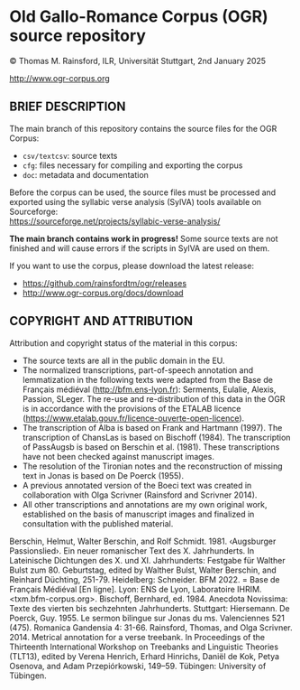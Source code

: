 Old Gallo-Romance Corpus (OGR) source repository
================================================
© Thomas M. Rainsford, ILR, Universität Stuttgart, 2nd January 2025

http://www.ogr-corpus.org

BRIEF DESCRIPTION
-----------------

The main branch of this repository contains the source files for the 
OGR Corpus:
* `csv/textcsv`: source texts
* `cfg`: files necessary for compiling and exporting the corpus
* `doc`: metadata and documentation

Before the corpus can be used, the source files must be processed and
exported using the syllabic verse analysis (SylVA) tools available on Sourceforge:  
https://sourceforge.net/projects/syllabic-verse-analysis/

**The main branch contains work in progress!** Some source texts are not finished
and will cause errors if the scripts in SylVA are used on them.

If you want to use the corpus, please download the latest release:
* https://github.com/rainsfordtm/ogr/releases
* http://www.ogr-corpus.org/docs/download


## COPYRIGHT AND ATTRIBUTION

Attribution and copyright status of the material in this corpus:

* The source texts are all in the public domain in the EU.
* The normalized transcriptions, part-of-speech annotation and lemmatization
	in the following texts were adapted from the Base de Français
	médiéval (http://bfm.ens-lyon.fr): Serments, Eulalie, Alexis,
	Passion, SLeger. The re-use and re-distribution of this data in the
	OGR is in accordance with the provisions of the ETALAB licence
	(https://www.etalab.gouv.fr/licence-ouverte-open-licence).
* The transcription of Alba is based on Frank and Hartmann (1997). The
	transcription of ChansLas is based on Bischoff (1984). The
	transcription of PassAugsb is based on Berschin et al. (1981). These
	transcriptions have not been checked against manuscript images. 
* The resolution of the Tironian notes and the reconstruction of missing
	text in Jonas is based on De Poerck (1955).
* A previous annotated version of the Boeci text was created in
	collaboration with Olga Scrivner (Rainsford and Scrivner 2014).
* All other transcriptions and annotations are my own original work, 
	established on the basis of manuscript images and finalized in
	consultation with the published material.	

Berschin, Helmut, Walter Berschin, and Rolf Schmidt. 1981. ‹Augsburger
	Passionslied›. Ein neuer romanischer Text des X. Jahrhunderts. In 
	Lateinische Dichtungen des X. und XI. Jahrhunderts: Festgabe für
	Walther Bulst zum 80. Geburtstag, edited by Walther Bulst, Walter
	Berschin, and Reinhard Düchting, 251-79. Heidelberg: Schneider.
BFM 2022. = Base de Français Médiéval [En ligne]. Lyon: ENS de Lyon, Laboratoire
	IHRIM. <txm.bfm-corpus.org>.
Bischoff, Bernhard, ed. 1984. Anecdota Novissima: Texte des vierten bis
	sechzehnten Jahrhunderts. Stuttgart: Hiersemann.
De Poerck, Guy. 1955. Le sermon bilingue sur Jonas du ms. Valenciennes
	521 (475). Romanica Gandensia 4: 31-66.
Rainsford, Thomas, and Olga Scrivner. 2014. Metrical annotation for a verse
	treebank. In Proceedings of the Thirteenth International Workshop on
	Treebanks and Linguistic Theories (TLT13), edited by Verena Henrich,
	Erhard Hinrichs, Daniël de Kok, Petya Osenova, and Adam Przepiórkowski,
	149–59. Tübingen: University of Tübingen.

